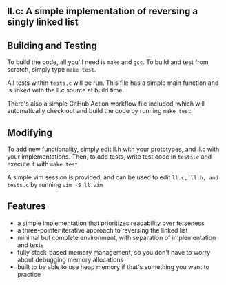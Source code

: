 ## ll.c: A simple implementation of reversing a singly linked list

## Building and Testing

To build the code, all you'll need is `make` and `gcc`. To build and test from scratch, simply type `make test`.

All tests within `tests.c` will be run. This file has a simple main function and is linked with the ll.c source at build time.

There's also a simple GitHub Action workflow file included, which will automatically check out and build the code by running `make test`.

## Modifying

To add new functionality, simply edit ll.h with your prototypes, and ll.c with your implementations. Then, to add tests, write test code in `tests.c` and execute it with `make test`

A simple vim session is provided, and can be used to edit `ll.c, ll.h, and tests.c` by running `vim -S ll.vim`

## Features

- a simple implementation that prioritizes readability over terseness
- a three-pointer iterative approach to reversing the linked list
- minimal but complete environment, with separation of implementation and tests
- fully stack-based memory management, so you don't have to worry about debugging memory allocations
- built to be able to use heap memory if that's something you want to practice
